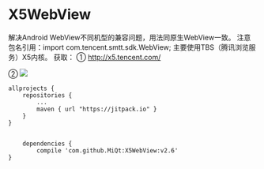 # X5WebView
解决Android WebView不同机型的兼容问题，用法同原生WebView一致。
注意包名引用：import com.tencent.smtt.sdk.WebView;
主要使用TBS（腾讯浏览服务）X5内核。
获取：
① http://x5.tencent.com/

② [![](https://jitpack.io/v/MiQt/X5WebView.svg)](https://jitpack.io/#MiQt/X5WebView)

	allprojects {
		repositories {
			...
			maven { url "https://jitpack.io" }
		}
	}


        dependencies {
	        compile 'com.github.MiQt:X5WebView:v2.6'
	}
